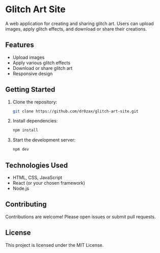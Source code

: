 # Glitch Art Site

A web application for creating and sharing glitch art. Users can upload images, apply glitch effects, and download or share their creations.

## Features

- Upload images
- Apply various glitch effects
- Download or share glitch art
- Responsive design

## Getting Started

1. Clone the repository:
    ```bash
    git clone https://github.com/dr0zax/glitch-art-site.git
    ```
2. Install dependencies:
    ```bash
    npm install
    ```
3. Start the development server:
    ```bash
    npm dev
    ```

## Technologies Used

- HTML, CSS, JavaScript
- React (or your chosen framework)
- Node.js

## Contributing

Contributions are welcome! Please open issues or submit pull requests.

## License

This project is licensed under the MIT License.